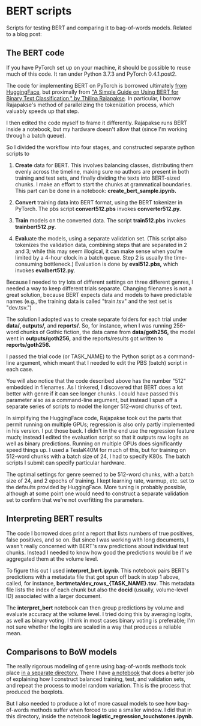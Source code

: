 BERT scripts
============

Scripts for testing BERT and comparing it to bag-of-words models. Related to a blog post:

The BERT code
-------------

If you have PyTorch set up on your machine, it should be possible to reuse much of this code. It ran under Python 3.7.3 and PyTorch 0.4.1.post2.

The code for implementing BERT on PyTorch is borrowed ultimately [from HuggingFace](https://github.com/huggingface/pytorch-pretrained-BERT), but proximally from ["A Simple Guide on Using BERT for Binary Text Classification," by Thilina Rajapakse](https://medium.com/swlh/a-simple-guide-on-using-bert-for-text-classification-bbf041ac8d04). In particular, I borrow Rajapakse's method of parallelizing the tokenization process, which valuably speeds up that step.

I then edited the code myself to frame it differently. Rajapakse runs BERT inside a notebook, but my hardware doesn't allow that (since I'm working through a batch queue).

So I divided the workflow into four stages, and constructed separate python scripts to

1. **Create** data for BERT. This involves balancing classes, distributing them evenly across the timeline, making sure no authors are present in both training and test sets, and finally dividing the texts into BERT-sized chunks. I make an effort to start the chunks at grammatical boundaries. This part can be done in a notebook: **create_bert_sample.ipynb.**

2. **Convert** training data into BERT format, using the BERT tokenizer in PyTorch. The pbs script **convert512.pbs** invokes **converter512.py.**

3. **Train** models on the converted data. The script **train512.pbs** invokes **trainbert512.py**.

4. **Eval**uate the models, using a separate validation set. (This script also tokenizes the validation data, combining steps that are separated in 2 and 3; while this may seem illogical, it can make sense when you're limited by a 4-hour clock in a batch queue. Step 2 is usually the time-consuming bottleneck.) Evaluation is done by **eval512.pbs,** which invokes **evalbert512.py**.

Because I needed to try lots of different settings on three different genres, I needed a way to keep different trials separate. Changing filenames is not a great solution, because BERT expects data and models to have predictable names (e.g., the training data is called "train.tsv" and the test set is "dev.tsv.")

The solution I adopted was to create separate folders for each trial under **data/, outputs/,** and **reports/**.  So, for instance, when I was running 256-word chunks of Gothic fiction, the data came from **data/goth256,** the model went in **outputs/goth256,** and the reports/results got written to **reports/goth256.**

I passed the trial code (or TASK_NAME) to the Python script as a command-line argument, which meant that I needed to edit the PBS (batch) script in each case.

You will also notice that the code described above has the number "512" embedded in filenames. As I tinkered, I discovered that BERT does a lot better with genre if it can see longer chunks. I could have passed this parameter also as a command-line argument, but instead I spun off a separate series of scripts to model the longer 512-word chunks of text.

In simplifying the HuggingFace code, Rajapakse took out the parts that permit running on multiple GPUs; regression is also only partly implemented in his version. I put those back. I didn't in the end use the regression feature much; instead I edited the evaluation script so that it outputs raw logits as well as binary predictions. Running on multiple GPUs does significantly speed things up. I used a TeslaK40M for much of this, but for training on 512-word chunks with a batch size of 24, I had to specify K80s. The batch scripts I submit can specify particular hardware.

The optimal settings for genre seemed to be 512-word chunks, with a batch size of 24, and 2 epochs of training. I kept learning rate, warmup, etc. set to the defaults provided by HuggingFace. More tuning is probably possible, although at some point one would need to construct a separate validation set to confirm that we're not overfitting the parameters.

Interpreting BERT results
-------------------------

The code I borrowed does print a report that lists numbers of true positives, false positives, and so on. But since I was working with long documents, I wasn't really concerned with BERT's raw predictions about individual text chunks. Instead I needed to know how good the predictions would be if we aggregated them at the volume level.

To figure this out I used **interpret_bert.ipynb**. This notebook pairs BERT's predictions with a metadata file that got spun off back in step 1 above, called, for instance, **bertmeta/dev_rows_{TASK_NAME}.tsv**. This metadata file lists the index of each chunk but also the **docid** (usually, volume-level ID) associated with a larger document.

The **interpret_bert** notebook can then group predictions by volume and evaluate accuracy at the volume level. I tried doing this by averaging logits, as well as binary voting. I think in most cases binary voting is preferable; I'm not sure whether the logits are scaled in a way that produces a reliable mean.


Comparisons to BoW models
-------------------------

The really rigorous modeling of genre using bag-of-words methods took place [in a separate directory.](https://github.com/tedunderwood/fiction/tree/master/variation) There I have [a notebook](https://github.com/tedunderwood/fiction/blob/master/variation/make_validation_splits.ipynb) that does a better job of explaining how I construct balanced training, test, and validation sets, and repeat the process to model random variation. This is the process that produced the boxplots.

But I also needed to produce a lot of more casual models to see how bag-of-words methods suffer when forced to use a smaller window. I did that in this directory, inside the notebook **logistic_regression_touchstones.ipynb.**




